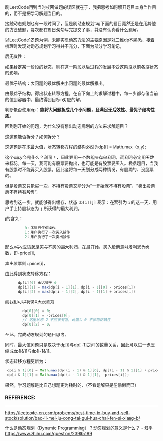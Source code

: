 刷LeetCode再到当时校网做题的误区就在于，我把思考如何解开题目本身当作目的，而不是把学习解题当目的。

接触动态规划也有一段时间了，但是刷动态规划tag下面的题目竟然还是在用其他的方法破题，每次都在周日匆匆写完提交了事，并没有认真看什么题解。

以[LeetCode121题](https://leetcode-cn.com/problems/best-time-to-buy-and-sell-stock/)为例，未能实现动态方法的主要原因是对二维dp不熟悉，接着梳理时发现对动态规划学习得并不充分，下面为部分学习笔记，

后无效性：

如果给定某一阶段的状态，则在这一阶段以后过程的发展不受这阶段以前各段状态的影响。

最优子结构：大问题的最优解由小问题的最优解推出。

由最优子结构，得出状态转移方程。在自下向上的求解过程中，每一步都存储当前的值到容器中，最终得到目标n对应的解。

判断能否使用dp：**能将大问题拆成几个小问题，且满足无后效性、最优子结构性质。**

回到刚开始的问题，为什么没有想出动态规划的方法来求解题目？

这道题能否拆分？如何拆分？

这道题是在求最大值，状态转移方程的结构必然为dp[i] = Math.max（x,y);

这个x与y会是什么？利润！，因此要用一个数组来存储利润，而利润必定用天数来标记。每一天，我可能有股票要抛出，也可能是有股票要买入。根据题目，当我有股票时不能再买入股票。因此这将每一天划分成两种情况，有股票的、没股票的。

但是股票又只能买一次，不持有股票又能分为“一开始就不持有股票”，“卖出股票后不再持有股票”。

思考到这一步，就能够得出缓存，状态 `dp[i][j]` 表示：在索引为 `i` 的这一天，用户手上持股状态为 `j` 所获得的最大利润。

j的含义：

```java
		 0：不进行任何操作
         1：用户执行了一次买入操作
         2：用户执行了一次卖出操作
```

那么x与y应该就是买与不买的最大利润，在最开始，买入股票意味着利润为负数，即-price[i],

卖出股票则+price[i]，

由此得到状态转移方程：

```java
	  dp[i][0] 永远等于 0
      dp[i][1] = max(dp[i - 1][1], dp[i - 1][0] - prices[i])
      dp[i][2] = max(dp[i - 1][2], dp[i - 1][1] + prices[i])
```

而我们可以将第0天设置为

```java
		dp[0][0] = 0;
        dp[0][1] = -prices[0];
        // 这里状态 2 不应该有值，设置为 0 不影响正确性
        dp[0][2] = 0;
```

至此，完成动态规划的题目思考。

同时，最大值问题只是取决于dp[i]与dp[i-1]之间的数量关系，因此可以进一步压缩成dp[i&1]与dp[i-1&1]。

状态转移方程更新为：

```java
 dp[i & 1][0] = Math.max(dp[(i - 1) & 1][0], dp[(i - 1) & 1][1] + prices[i]);
 dp[i & 1][1] = Math.max(dp[(i - 1) & 1][1], -prices[i]);
```



果然，学习题解是比自己想题更为耗时的，（不看题解只是在偷懒而已）

### REFERENCE:

------

https://leetcode-cn.com/problems/best-time-to-buy-and-sell-stock/solution/bao-li-mei-ju-dong-tai-gui-hua-chai-fen-si-xiang-b/

什么是动态规划（Dynamic Programming）？动态规划的意义是什么？ - 知乎
https://www.zhihu.com/question/23995189